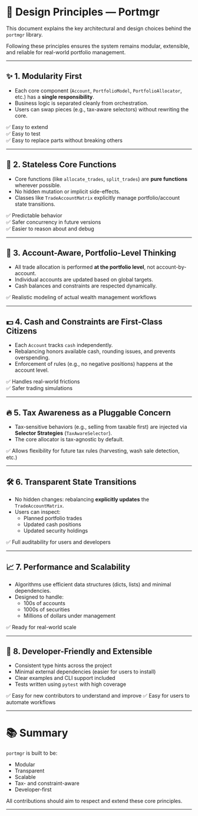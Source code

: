 # 🧠 Design Principles — Portmgr

This document explains the key architectural and design choices behind the `portmgr` library.

Following these principles ensures the system remains modular, extensible, and reliable for real-world portfolio management.

---

## ✨ 1. Modularity First

- Each core component (`Account`, `PortfolioModel`, `PortfolioAllocator`, etc.) has a **single responsibility**.
- Business logic is separated cleanly from orchestration.
- Users can swap pieces (e.g., tax-aware selectors) without rewriting the core.

✅ Easy to extend  
✅ Easy to test  
✅ Easy to replace parts without breaking others

---

## 🔁 2. Stateless Core Functions

- Core functions (like `allocate_trades`, `split_trades`) are **pure functions** wherever possible.
- No hidden mutation or implicit side-effects.
- Classes like `TradeAccountMatrix` explicitly manage portfolio/account state transitions.

✅ Predictable behavior  
✅ Safer concurrency in future versions  
✅ Easier to reason about and debug

---

## 🧩 3. Account-Aware, Portfolio-Level Thinking

- All trade allocation is performed **at the portfolio level**, not account-by-account.
- Individual accounts are updated based on global targets.
- Cash balances and constraints are respected dynamically.

✅ Realistic modeling of actual wealth management workflows

---

## 💵 4. Cash and Constraints are First-Class Citizens

- Each `Account` tracks `cash` independently.
- Rebalancing honors available cash, rounding issues, and prevents overspending.
- Enforcement of rules (e.g., no negative positions) happens at the account level.

✅ Handles real-world frictions  
✅ Safer trading simulations

---

## 🔥 5. Tax Awareness as a Pluggable Concern

- Tax-sensitive behaviors (e.g., selling from taxable first) are injected via **Selector Strategies** (`TaxAwareSelector`).
- The core allocator is tax-agnostic by default.

✅ Allows flexibility for future tax rules (harvesting, wash sale detection, etc.)

---

## 🛠 6. Transparent State Transitions

- No hidden changes: rebalancing **explicitly updates** the `TradeAccountMatrix`.
- Users can inspect:
  - Planned portfolio trades
  - Updated cash positions
  - Updated security holdings

✅ Full auditability for users and developers

---

## 📈 7. Performance and Scalability

- Algorithms use efficient data structures (dicts, lists) and minimal dependencies.
- Designed to handle:
  - 100s of accounts
  - 1000s of securities
  - Millions of dollars under management

✅ Ready for real-world scale

---

## 🚀 8. Developer-Friendly and Extensible

- Consistent type hints across the project
- Minimal external dependencies (easier for users to install)
- Clear examples and CLI support included
- Tests written using `pytest` with high coverage

✅ Easy for new contributors to understand and improve
✅ Easy for users to automate workflows

---

# 📚 Summary

`portmgr` is built to be:

- Modular
- Transparent
- Scalable
- Tax- and constraint-aware
- Developer-first

All contributions should aim to respect and extend these core principles.

---
